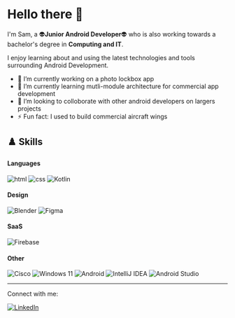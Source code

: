 # Hello there 👋

I'm Sam, a 👽**Junior Android Developer**👽 who is also working towards a bachelor's degree in **Computing and IT**.  

I enjoy learning about and using the latest technologies and tools surrounding Android Development.

- 🔭 I’m currently working on a photo lockbox app
- 🌱 I’m currently learning mutli-module architecture for commercial app development
- 🤔 I’m looking to colloborate with other android developers on largers projects
- ⚡ Fun fact: I used to build commercial aircraft wings

## ♟️ Skills

#### Languages
![html](https://img.shields.io/badge/HTML5-E34F26?style=for-the-badge&logo=html5&logoColor=white)
![css](https://img.shields.io/badge/CSS3-1572B6?style=for-the-badge&logo=css3&logoColor=white)
![Kotlin](https://img.shields.io/badge/Kotlin-orange?style=for-the-badge&logo=kotlin)

#### Design
![Blender](https://img.shields.io/badge/blender-%23F5792A.svg?style=for-the-badge&logo=blender&logoColor=white)
![Figma](https://img.shields.io/badge/figma-%23F24E1E.svg?style=for-the-badge&logo=figma&logoColor=white)

#### SaaS
![Firebase](https://img.shields.io/badge/firebase-%23039BE5.svg?style=for-the-badge&logo=firebase)

#### Other
![Cisco](https://img.shields.io/badge/cisco-%23049fd9.svg?style=for-the-badge&logo=cisco&logoColor=black)
![Windows 11](https://img.shields.io/badge/Windows%2011-%230079d5.svg?style=for-the-badge&logo=Windows%2011&logoColor=white)
![Android](https://img.shields.io/badge/Android-3DDC84?style=for-the-badge&logo=android&logoColor=white)
![IntelliJ IDEA](https://img.shields.io/badge/IntelliJIDEA-000000.svg?style=for-the-badge&logo=intellij-idea&logoColor=white)
![Android Studio](https://img.shields.io/badge/Android%20Studio-3DDC84.svg?style=for-the-badge&logo=android-studio&logoColor=white)

---

Connect with me:

[![LinkedIn](https://img.shields.io/badge/LinkedIn-blue?style=for-the-badge&logo=linkedin)](https://www.linkedin.com/in/samuel-thursby-50125b252/)
